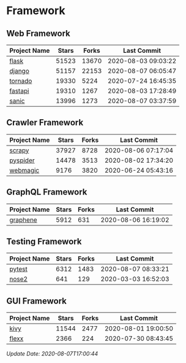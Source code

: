 # Framework

## Web Framework

| Project Name | Stars | Forks | Last Commit |
| ------------ | ----- | ----- | ----------- |
| [flask](https://github.com/pallets/flask) | 51523 | 13670 | 2020-08-03 09:03:22 |
| [django](https://github.com/django/django) | 51157 | 22153 | 2020-08-07 06:05:47 |
| [tornado](https://github.com/tornadoweb/tornado) | 19330 | 5224 | 2020-07-24 16:45:35 |
| [fastapi](https://github.com/tiangolo/fastapi) | 19310 | 1267 | 2020-08-03 17:28:49 |
| [sanic](https://github.com/huge-success/sanic) | 13996 | 1273 | 2020-08-07 03:37:59 |

## Crawler Framework

| Project Name | Stars | Forks | Last Commit |
| ------------ | ----- | ----- | ----------- |
| [scrapy](https://github.com/scrapy/scrapy) | 37927 | 8728 | 2020-08-06 07:17:04 |
| [pyspider](https://github.com/binux/pyspider) | 14478 | 3513 | 2020-08-02 17:34:20 |
| [webmagic](https://github.com/code4craft/webmagic) | 9176 | 3820 | 2020-06-24 05:43:16 |

## GraphQL Framework

| Project Name | Stars | Forks | Last Commit |
| ------------ | ----- | ----- | ----------- |
| [graphene](https://github.com/graphql-python/graphene) | 5912 | 631 | 2020-08-06 16:19:02 |

## Testing Framework

| Project Name | Stars | Forks | Last Commit |
| ------------ | ----- | ----- | ----------- |
| [pytest](https://github.com/pytest-dev/pytest) | 6312 | 1483 | 2020-08-07 08:33:21 |
| [nose2](https://github.com/nose-devs/nose2) | 641 | 129 | 2020-03-03 16:52:03 |

## GUI Framework

| Project Name | Stars | Forks | Last Commit |
| ------------ | ----- | ----- | ----------- |
| [kivy](https://github.com/kivy/kivy) | 11544 | 2477 | 2020-08-01 19:00:50 |
| [flexx](https://github.com/flexxui/flexx) | 2366 | 224 | 2020-07-30 08:43:45 |

*Update Date: 2020-08-07T17:00:44*